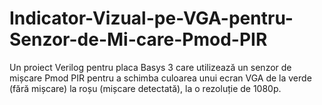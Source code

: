 # Indicator-Vizual-pe-VGA-pentru-Senzor-de-Mi-care-Pmod-PIR
Un proiect Verilog pentru placa Basys 3 care utilizează un senzor de mișcare Pmod PIR pentru a schimba culoarea unui ecran VGA de la verde (fără mișcare) la roșu (mișcare detectată), la o rezoluție de 1080p.

